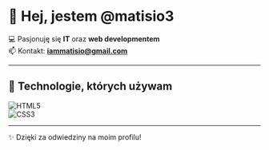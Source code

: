 # 👋 Hej, jestem @matisio3  

💻 Pasjonuję się **IT** oraz **web developmentem**  
📫 Kontakt: **iammatisio@gmail.com**  

---

## 🚀 Technologie, których używam  

![HTML5](https://img.shields.io/badge/HTML5-E34F26?style=for-the-badge&logo=html5&logoColor=white)  
![CSS3](https://img.shields.io/badge/CSS3-1572B6?style=for-the-badge&logo=css3&logoColor=white)  

---

✨ Dzięki za odwiedziny na moim profilu!  
